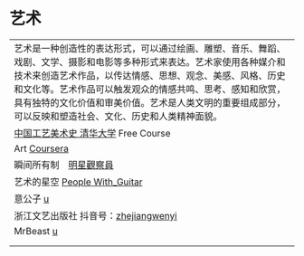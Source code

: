 # 艺术

|                                                                                                                                                                               |
| ----------------------------------------------------------------------------------------------------------------------------------------------------------------------------- |
| 艺术是一种创造性的表达形式，可以通过绘画、雕塑、音乐、舞蹈、戏剧、文学、摄影和电影等多种形式来表达。艺术家使用各种媒介和技术来创造艺术作品，以传达情感、思想、观念、美感、风格、历史和文化等。艺术作品可以触发观众的情感共鸣、思考、感知和欣赏，具有独特的文化价值和审美价值。艺术是人类文明的重要组成部分，可以反映和塑造社会、文化、历史和人类精神面貌。 |
| [中国工艺美术史 清华大学](https://www.youtube.com/playlist?list=PLgvxkXbWub7gBFTCbSnSiVGJJ7ZGnV\_yJ) Free Course                                                                         |
| Art [Coursera](https://www.youtube.com/playlist?list=PLVext98k2evi5NpfMuaayyFPi6kX7AUpr)                                                                                      |
| 瞬间所有制　[明星觀察員](https://www.youtube.com/watch?v=ZSUfyymafhM)                                                                                                                    |
| 艺术的星空 [People With\_Guitar](https://www.youtube.com/playlist?list=PLtUG5I3iHx9zExSAjmh-R6S9OYGTH6tf8)                                                                         |
| 意公子 [u](https://www.youtube.com/@EYart-yigongzi/playlists)                                                                                                                    |
| 浙江文艺出版社 抖音号：[zhejiangwenyi](https://www.douyin.com/user/MS4wLjABAAAA798oPUUs6pf85yX3foN09gVASY02hoPlB85f9qYLBYtJvdDooGjocuDRegUjO9Lt)                                         |
| MrBeast [u](https://www.youtube.com/@MrBeast)                                                                                                                                 |
|                                                                                                                                                                               |
|                                                                                                                                                                               |
